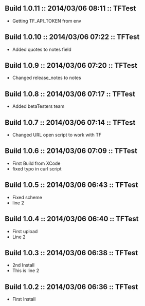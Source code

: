 ## Build 1.0.11 :: 2014/03/06 08:11 :: TFTest ####################

* Getting TF_API_TOKEN from env

## Build 1.0.10 :: 2014/03/06 07:22 :: TFTest ####################

* Added quotes to notes field

## Build 1.0.9 :: 2014/03/06 07:20 :: TFTest ####################

* Changed release_notes to notes

## Build 1.0.8 :: 2014/03/06 07:17 :: TFTest ####################

* Added betaTesters team

## Build 1.0.7 :: 2014/03/06 07:14 :: TFTest ####################

* Changed URL open script to work with TF

## Build 1.0.6 :: 2014/03/06 07:09 :: TFTest ####################

* First Build from XCode
* fixed typo in curl script

## Build 1.0.5 :: 2014/03/06 06:43 :: TFTest ####################

* Fixed scheme
* line 2

## Build 1.0.4 :: 2014/03/06 06:40 :: TFTest ####################

* First upload
* Line 2

## Build 1.0.3 :: 2014/03/06 06:38 :: TFTest ####################

* 2nd Install
* This is line 2

## Build 1.0.2 :: 2014/03/06 06:36 :: TFTest ####################

* First Install

